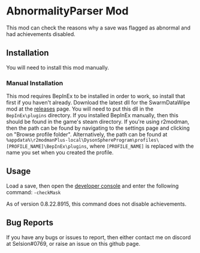 ﻿

# AbnormalityParser Mod
This mod can check the reasons why a save was flagged as abnormal and had achievements disabled.

## Installation
You will need to install this mod manually.
### Manual Installation
This mod requires BepInEx to be installed in order to work, so install that first if you haven't already. Download the latest dll for the SwarmDataWipe mod at the [releases](https://github.com/Selsion/DSPMods/releases) page. You will need to put this dll in the `BepInEx\plugins` directory. If you installed BepInEx manually, then this should be found in the game's steam directory. If you're using r2modman, then the path can be found by navigating to the settings page and clicking on "Browse profile folder". Alternatively, the path can be found at `%appdata%\r2modmanPlus-local\DysonSphereProgram\profiles\[PROFILE_NAME]\BepInEx\plugins`, where `[PROFILE_NAME]` is replaced with the name you set when you created the profile.
## Usage
Load a save, then open the [developer console](https://dsp-wiki.com/Developer_Console) and enter the following command:
`-checkMask`

As of version 0.8.22.8915, this command does not disable achievements.

## Bug Reports
If you have any bugs or issues to report, then either contact me on discord at Selsion#0769, or raise an issue on this github page.
